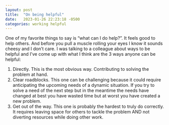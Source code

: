 ```yaml
---
layout: post
title:  "On being helpful"
date:   2023-01-26 22:23:18 -0500
categories: working helpful
---
```


One of my favorite things to say is “what can I do help?”. It feels good to help others. And before you pull a muscle rolling your eyes I know it sounds cheesy and I don’t care. 
I was talking to a colleague about ways to be helpful and I’ve come up with what I think are the 3 ways anyone can be helpful: 
1. Directly. This is the most obvious way. Contributing to solving the problem at hand. 
2. Clear roadblocks. This one can be challenging because it could require anticipating the upcoming needs of a dynamic situation. If you try to solve a need of the next step but in the meantime the needs have changed at best you have wasted time but at worst you have created a new problem. 
3. Get out of the way. This one is probably the hardest to truly do correctly. It requires leaving space for others to tackle the problem AND not diverting resources while doing other work. 
